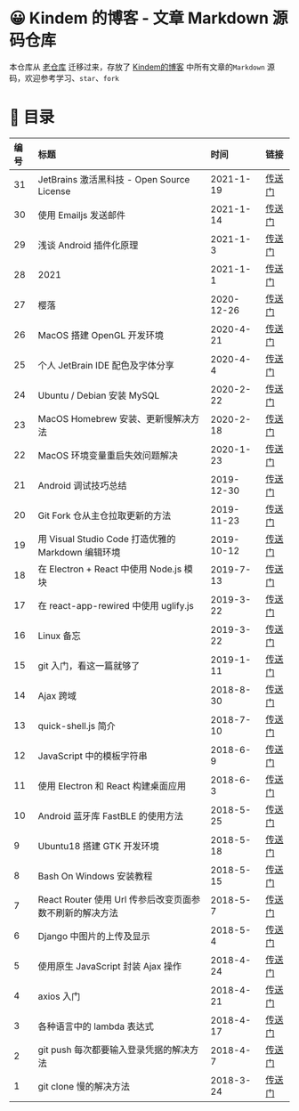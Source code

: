 # 😀 Kindem 的博客 - 文章 Markdown 源码仓库
本仓库从 [老仓库](https://github.com/FlyAndNotDown/blog-markdown) 迁移过来，存放了 [Kindem的博客](https://www.kindem.xyz/) 中所有文章的`Markdown` 源码，欢迎参考学习、`star`、`fork`

# 🎯 目录
| 编号 | 标题 | 时间 | 链接 |
| :- | :- | :- | :- |
| 31 | JetBrains 激活黑科技 - Open Source License | 2021-1-19 | [传送门](./post/key/31.md) |
| 30 | 使用 Emailjs 发送邮件 | 2021-1-14 | [传送门](./post/key/30.md) |
| 29 | 浅谈 Android 插件化原理 | 2021-1-3 | [传送门](./post/key/29.md) |
| 28 | 2021 | 2021-1-1 | [传送门](./post/key/28.md) |
| 27 | 樱落 | 2020-12-26 | [传送门](./post/key/27.md) |
| 26 | MacOS 搭建 OpenGL 开发环境 | 2020-4-21 | [传送门](./post/key/26.md) |
| 25 | 个人 JetBrain IDE 配色及字体分享 | 2020-4-4 | [传送门](./post/key/25.md) |
| 24 | Ubuntu / Debian 安装 MySQL | 2020-2-22 | [传送门](./post/key/24.md) |
| 23 | MacOS Homebrew 安装、更新慢解决方法 | 2020-2-18 | [传送门](./post/key/23.md) |
| 22 | MacOS 环境变量重启失效问题解决 | 2020-1-23 | [传送门](./post/key/22.md) |
| 21 | Android 调试技巧总结 | 2019-12-30 | [传送门](./post/key/21.md) |
| 20 | Git Fork 仓从主仓拉取更新的方法 | 2019-11-23 | [传送门](./post/key/20.md) |
| 19 | 用 Visual Studio Code 打造优雅的 Markdown 编辑环境 | 2019-10-12 | [传送门](./post/key/19.md) |
| 18 | 在 Electron + React 中使用 Node.js 模块 | 2019-7-13 | [传送门](./post/key/18.md) |
| 17 | 在 react-app-rewired 中使用 uglify.js | 2019-3-22 | [传送门](./post/key/17.md) |
| 16 | Linux 备忘 | 2019-3-22 | [传送门](./post/key/16.md) |
| 15 | git 入门，看这一篇就够了 | 2019-1-11 | [传送门](./post/key/15.md) |
| 14 | Ajax 跨域 | 2018-8-30 | [传送门](./post/key/14.md) |
| 13 | quick-shell.js 简介 | 2018-7-10 | [传送门](./post/key/13.md) |
| 12 | JavaScript 中的模板字符串 | 2018-6-9 | [传送门](./post/key/12.md) |
| 11 | 使用 Electron 和 React 构建桌面应用 | 2018-6-3 | [传送门](./post/key/11.md) |
| 10 | Android 蓝牙库 FastBLE 的使用方法 | 2018-5-25 | [传送门](./post/key/10.md) |
| 9 | Ubuntu18 搭建 GTK 开发环境 | 2018-5-18 | [传送门](./post/key/9.md) |
| 8 | Bash On Windows 安装教程 | 2018-5-15 | [传送门](./post/key/8.md) |
| 7 | React Router 使用 Url 传参后改变页面参数不刷新的解决方法 | 2018-5-7 | [传送门](./post/key/7.md) |
| 6 | Django 中图片的上传及显示 | 2018-5-4 | [传送门](./post/key/6.md) |
| 5 | 使用原生 JavaScript 封装 Ajax 操作 | 2018-4-24 | [传送门](./post/key/5.md) |
| 4 | axios 入门 | 2018-4-21 | [传送门](./post/key/4.md) |
| 3 | 各种语言中的 lambda 表达式 | 2018-4-17 | [传送门](./post/key/3.md) |
| 2 | git push 每次都要输入登录凭据的解决方法 | 2018-4-7 | [传送门](./post/key/2.md) |
| 1 | git clone 慢的解决方法 | 2018-3-24 | [传送门](./post/key/1.md) |

